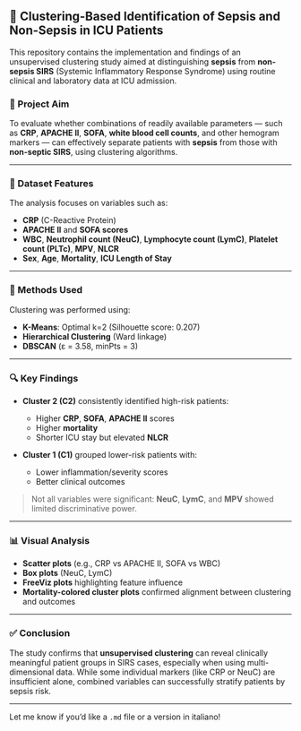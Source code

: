 ## 🧪 Clustering-Based Identification of Sepsis and Non-Sepsis in ICU Patients

This repository contains the implementation and findings of an unsupervised clustering study aimed at distinguishing **sepsis** from **non-sepsis SIRS** (Systemic Inflammatory Response Syndrome) using routine clinical and laboratory data at ICU admission.

### 🎯 Project Aim

To evaluate whether combinations of readily available parameters — such as **CRP**, **APACHE II**, **SOFA**, **white blood cell counts**, and other hemogram markers — can effectively separate patients with **sepsis** from those with **non-septic SIRS**, using clustering algorithms.

---

### 🧬 Dataset Features

The analysis focuses on variables such as:

* **CRP** (C-Reactive Protein)
* **APACHE II** and **SOFA scores**
* **WBC**, **Neutrophil count (NeuC)**, **Lymphocyte count (LymC)**, **Platelet count (PLTc)**, **MPV**, **NLCR**
* **Sex**, **Age**, **Mortality**, **ICU Length of Stay**

---

### 🧠 Methods Used

Clustering was performed using:

* **K-Means**: Optimal k=2 (Silhouette score: 0.207)
* **Hierarchical Clustering** (Ward linkage)
* **DBSCAN** (ε = 3.58, minPts = 3)

---

### 🔍 Key Findings

* **Cluster 2 (C2)** consistently identified high-risk patients:

  * Higher **CRP**, **SOFA**, **APACHE II** scores
  * Higher **mortality**
  * Shorter ICU stay but elevated **NLCR**
* **Cluster 1 (C1)** grouped lower-risk patients with:

  * Lower inflammation/severity scores
  * Better clinical outcomes

> Not all variables were significant: **NeuC**, **LymC**, and **MPV** showed limited discriminative power.

---

### 📊 Visual Analysis

* **Scatter plots** (e.g., CRP vs APACHE II, SOFA vs WBC)
* **Box plots** (NeuC, LymC)
* **FreeViz plots** highlighting feature influence
* **Mortality-colored cluster plots** confirmed alignment between clustering and outcomes

---

### ✅ Conclusion

The study confirms that **unsupervised clustering** can reveal clinically meaningful patient groups in SIRS cases, especially when using multi-dimensional data. While some individual markers (like CRP or NeuC) are insufficient alone, combined variables can successfully stratify patients by sepsis risk.

---

Let me know if you’d like a `.md` file or a version in italiano!
